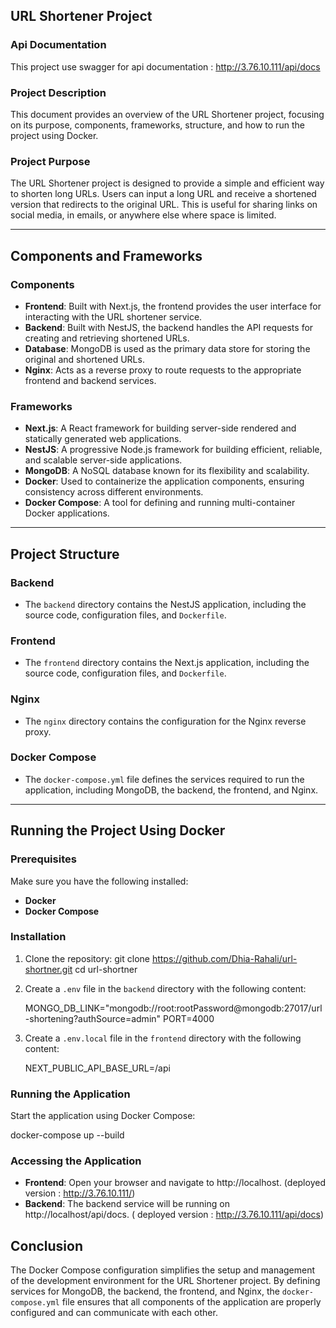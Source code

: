 ## URL Shortener Project

### Api Documentation 

This project use swagger for api documentation : http://3.76.10.111/api/docs

### Project Description

This document provides an overview of the URL Shortener project, focusing on its purpose, components, frameworks, structure, and how to run the project using Docker.

### Project Purpose

The URL Shortener project is designed to provide a simple and efficient way to shorten long URLs. Users can input a long URL and receive a shortened version that redirects to the original URL. This is useful for sharing links on social media, in emails, or anywhere else where space is limited.

---

## Components and Frameworks

### Components

- **Frontend**: Built with Next.js, the frontend provides the user interface for interacting with the URL shortener service.
- **Backend**: Built with NestJS, the backend handles the API requests for creating and retrieving shortened URLs.
- **Database**: MongoDB is used as the primary data store for storing the original and shortened URLs.
- **Nginx**: Acts as a reverse proxy to route requests to the appropriate frontend and backend services.

### Frameworks

- **Next.js**: A React framework for building server-side rendered and statically generated web applications.
- **NestJS**: A progressive Node.js framework for building efficient, reliable, and scalable server-side applications.
- **MongoDB**: A NoSQL database known for its flexibility and scalability.
- **Docker**: Used to containerize the application components, ensuring consistency across different environments.
- **Docker Compose**: A tool for defining and running multi-container Docker applications.

---

## Project Structure

### Backend
- The `backend` directory contains the NestJS application, including the source code, configuration files, and `Dockerfile`.

### Frontend
- The `frontend` directory contains the Next.js application, including the source code, configuration files, and `Dockerfile`.

### Nginx
- The `nginx` directory contains the configuration for the Nginx reverse proxy.

### Docker Compose
- The `docker-compose.yml` file defines the services required to run the application, including MongoDB, the backend, the frontend, and Nginx.

---

## Running the Project Using Docker

### Prerequisites

Make sure you have the following installed:

- **Docker**
- **Docker Compose**

### Installation

1. Clone the repository: 
   git clone https://github.com/Dhia-Rahali/url-shortner.git
   cd url-shortner
   

2. Create a `.env` file in the `backend` directory with the following content:
   
   MONGO_DB_LINK="mongodb://root:rootPassword@mongodb:27017/url-shortening?authSource=admin"
   PORT=4000

3. Create a `.env.local` file in the `frontend` directory with the following content:
   
   NEXT_PUBLIC_API_BASE_URL=/api

### Running the Application

Start the application using Docker Compose:

docker-compose up --build


### Accessing the Application

- **Frontend**: Open your browser and navigate to http://localhost.   (deployed version : http://3.76.10.111/)
- **Backend**: The backend service will be running on http://localhost/api/docs.  ( deployed version  : http://3.76.10.111/api/docs)


## Conclusion

The Docker Compose configuration simplifies the setup and management of the development environment for the URL Shortener project. By defining services for MongoDB, the backend, the frontend, and Nginx, the `docker-compose.yml` file ensures that all components of the application are properly configured and can communicate with each other.

